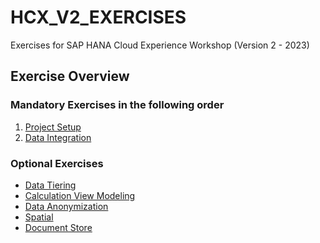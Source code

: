 # HCX_V2_EXERCISES
Exercises for SAP HANA Cloud Experience Workshop (Version 2 - 2023)

## Exercise Overview

### Mandatory Exercises in the following order

1) [Project Setup](ProjectSetup.md)
2) [Data Integration](DataIntegration.md)

### Optional Exercises 

- [Data Tiering](DataTiering.md)
- [Calculation View Modeling](CalculationViews.md)
- [Data Anonymization](DataAnonymization.md)
- [Spatial](Spatial.md)
- [Document Store](DocumentStore.md)
<!-- - Data Lake-->
<!-- - Graph-->
<!-- - Machine Learning-->
<!-- 
## Needed
- Overall Architecture?
- SAP HANA Cloud Experience github page for code public, and/or private for Exercises with Developers Roles and Account weitergabe
- or zip import
- before every Chapter short Info whats is happening exactly

## Markdown 
- Snagit for Screenshots (Google Chrome Incognito on Full Screen and Laptop Screen)
  - Naming conventions for Images (all placed in Images folder): 
    - Image_ExerciseName_{SectionHeaderName}_{ImageCount}.png
- Use Links for dynamic content:
  -  {link|userId} for UserID
  -  {link|bas} for BAS Url
- Input fileds:
  - \*\*Name\*\*: \`NameTest\` 
    - **Name**: `NameTest`
  - \*\*Type\*\*: \`TypeTest\`
    - **Type**: `TypeTest`
- Inline Inputs:
  -  \`InlineInputTest\` 
     -  `InlineInputTest`
- Code Inputs:
  \`\`\`json
  \`\`\`
  ```json
  {"Name" : "Test"}
  ```
- Notes or Explanations
  - \> Test
    - > Test
-->